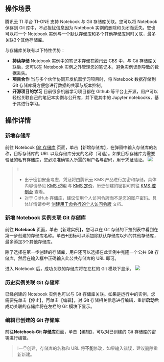 ## 操作场景
腾讯云 TI 平台 TI-ONE 支持 Notebook 与 Git 存储库关联。您可以将 Notebook 保存到 Git 库中，不必担忧信息因为 Notebook 实例的删除和关闭而丢失。您也可以将一个 Notebook 实例与一个默认存储库和多个其他存储库同时关联，最多关联3个其他存储库。

与存储库关联有以下特性优势：
- **持续存储**
Notebook 实例中的笔记本存储在腾讯云 CBS 中，与 Git 存储库关联后，您可以在 Notebook 实例之外管理您的笔记本，避免实例误删导致的数据丢失。
- **项目合作**
当与多个伙伴协同开发机器学习项目时，将 Notebook 数据存储到 Git 存储库将方便您进行数据的共享与版本控制。
- **开源项目的学习**
目前很多机器学习项目都在 Github 等平台上开源，用户可以轻松关联自己的笔记本实例与公开库，并下载其中的 Jupyter notebooks，基于其进行学习。


## 操作详情
### 新增存储库
前往 Notebook [Git 存储库](https://console.cloud.tencent.com/tione/notebook/gitpage) 页面，单击【新增存储库】，在弹窗中输入存储库的名称，目标存储库的 URL 以及存储库分支的名称（可选）。如果目标存储库为需要验证的私有存储库，您必须准确输入所需的用户名与密码，用于凭证验证。
![](https://main.qcloudimg.com/raw/e43f2bfe1861d95815e21f53e4492efc.png)

>!
>- 出于密钥安全考虑，凭证将由腾讯云 KMS 产品进行加密和存储，具体内容请参见 [KMS 说明](https://cloud.tencent.com/product/kms/details) 与  [KMS 定价](https://cloud.tencent.com/product/kms/pricing)，历史创建的密钥可前往 [KMS 控制台](https://console.cloud.tencent.com/kms2/product) 查看。
>- 对于 GitHub 存储库，建议使用个人访问令牌而不是您的账户密码。具体详情请参考 [创建用于命令行的个人访问令牌](https://help.github.com/articles/creating-a-personal-access-token-for-the-command-line/) 文档。

                
### 新增 Notebook 实例关联 Git 存储库
前往 **Notebook** 页面，单击【新建实例】，您可以在 Git 存储的下拉列表中看到在第一步创建的存储库名称。单击➕图标可以添加除默认存储库以外的其他存储库，最多添加3个其他存储库。

除了选择在第一步创建的存储库，用户还可以选择在此实例中克隆一个公共 Git 存储库，然后在输入框中正确输入此公共存储库的 URL 即可。

进入 Notebook 后，成功关联的存储库将在左栏的 Git 模块下显示。
![](https://main.qcloudimg.com/raw/23cb8710e860a331bff3012fc1c3ba5b.png)

### 历史实例关联 Git 存储库
已经创建的 Notebook 实例也可以与 Git 存储库关联。如果是运行中的实例，您需要先单击【停止】，再单击【编辑】，对 Git 存储相关信息进行编辑，重新**启动**后成功关联的存储库将在左栏的 Git 模块下显示。

### 编辑已创建的 Git 存储库
前往**Notebook-Git 存储库**页面，单击【编辑】，可以对已创建的 Git 存储库的密钥进行编辑。
>!一旦创建，存储库的名称和 URL 将**不能**修改，如果输入错误，建议删除重新新建。
